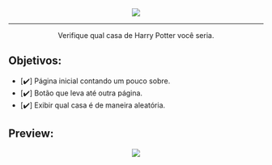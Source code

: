 <div align="center">
<img src="https://i.imgur.com/TES2a5c.png"></h1></div>
<hr>

<div align="center">
<p>Verifique qual casa de Harry Potter você seria.</p>
</div>

<h2>Objetivos:</h2>

- [✔️] Página inicial contando um pouco sobre.
- [✔️] Botão que leva até outra página.
- [✔️] Exibir qual casa é de maneira aleatória.

<h2>Preview:</h2>
<div align="center">
<img src="https://i.imgur.com/8XDsAXL.gif">
</div>
